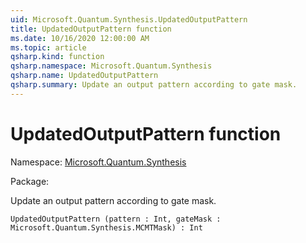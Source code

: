 ```yaml
---
uid: Microsoft.Quantum.Synthesis.UpdatedOutputPattern
title: UpdatedOutputPattern function
ms.date: 10/16/2020 12:00:00 AM
ms.topic: article
qsharp.kind: function
qsharp.namespace: Microsoft.Quantum.Synthesis
qsharp.name: UpdatedOutputPattern
qsharp.summary: Update an output pattern according to gate mask.
---
```


# UpdatedOutputPattern function

Namespace: [Microsoft.Quantum.Synthesis](xref:Microsoft.Quantum.Synthesis)

Package: [](https://nuget.org/packages/)


Update an output pattern according to gate mask.

```Q#
UpdatedOutputPattern (pattern : Int, gateMask : Microsoft.Quantum.Synthesis.MCMTMask) : Int
```

